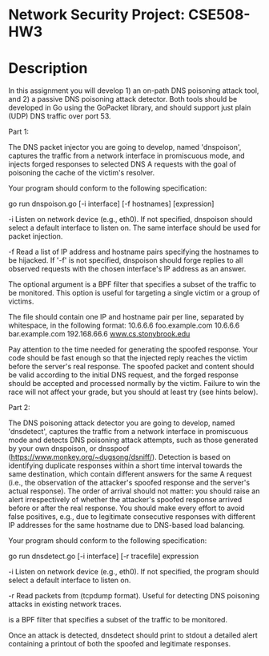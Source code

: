 # Network Security Project: CSE508-HW3

# Description
In this assignment you will develop 1) an on-path DNS poisoning attack tool,
and 2) a passive DNS poisoning attack detector. Both tools should be developed
in Go using the GoPacket library, and should support just plain (UDP) DNS
traffic over port 53.


Part 1:

The DNS packet injector you are going to develop, named 'dnspoison', captures
the traffic from a network interface in promiscuous mode, and injects forged
responses to selected DNS A requests with the goal of poisoning the cache of
the victim's resolver.

Your program should conform to the following specification:

go run dnspoison.go [-i interface] [-f hostnames] [expression]

-i  Listen on network device <interface> (e.g., eth0). If not specified,
    dnspoison should select a default interface to listen on. The same
    interface should be used for packet injection.

-f  Read a list of IP address and hostname pairs specifying the hostnames to
    be hijacked. If '-f' is not specified, dnspoison should forge replies to
    all observed requests with the chosen interface's IP address as an answer.

The optional <expression> argument is a BPF filter that specifies a subset of
the traffic to be monitored. This option is useful for targeting a single
victim or a group of victims.

The <hostnames> file should contain one IP and hostname pair per line,
separated by whitespace, in the following format:
10.6.6.6      foo.example.com
10.6.6.6      bar.example.com
192.168.66.6  www.cs.stonybrook.edu

Pay attention to the time needed for generating the spoofed response. Your
code should be fast enough so that the injected reply reaches the victim
before the server's real response. The spoofed packet and content should be
valid according to the initial DNS request, and the forged response should be
accepted and processed normally by the victim. Failure to win the race will
not affect your grade, but you should at least try (see hints below).


Part 2:

The DNS poisoning attack detector you are going to develop, named 'dnsdetect',
captures the traffic from a network interface in promiscuous mode and detects
DNS poisoning attack attempts, such as those generated by your own dnspoison,
or dnsspoof (https://www.monkey.org/~dugsong/dsniff/). Detection is based on
identifying duplicate responses within a short time interval towards the same
destination, which contain different answers for the same A request (i.e., the
observation of the attacker's spoofed response and the server's actual
response). The order of arrival should not matter: you should raise an alert
irrespectively of whether the attacker's spoofed response arrived before or
after the real response. You should make every effort to avoid false
positives, e.g., due to legitimate consecutive responses with different IP
addresses for the same hostname due to DNS-based load balancing.

Your program should conform to the following specification:

go run dnsdetect.go [-i interface] [-r tracefile] expression

-i  Listen on network device <interface> (e.g., eth0). If not specified,
    the program should select a default interface to listen on.

-r  Read packets from <tracefile> (tcpdump format). Useful for detecting
    DNS poisoning attacks in existing network traces.

<expression> is a BPF filter that specifies a subset of the traffic to be
monitored.

Once an attack is detected, dnsdetect should print to stdout a detailed alert
containing a printout of both the spoofed and legitimate responses. 
